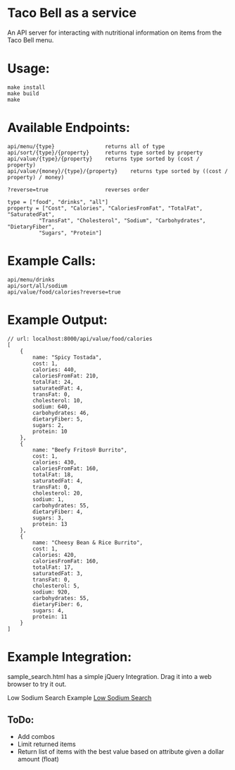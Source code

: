 # Taco Bell as a service
An API server for interacting with nutritional information on items from the Taco Bell menu.

# Usage:
```
make install
make build
make
```

# Available Endpoints:
```
api/menu/{type}                returns all of type
api/sort/{type}/{property}     returns type sorted by property
api/value/{type}/{property}    returns type sorted by (cost / property)
api/value/{money}/{type}/{property}    returns type sorted by ((cost / property) / money)
    
?reverse=true                  reverses order
    
type = ["food", "drinks", "all"]
property = ["Cost", "Calories", "CaloriesFromFat", "TotalFat", "SaturatedFat",
          "TransFat", "Cholesterol", "Sodium", "Carbohydrates", "DietaryFiber",
          "Sugars", "Protein"]
```

# Example Calls:
```
api/menu/drinks
api/sort/all/sodium
api/value/food/calories?reverse=true
```

# Example Output:
```
// url: localhost:8000/api/value/food/calories
[
    {
        name: "Spicy Tostada",
        cost: 1,
        calories: 440,
        caloriesFromFat: 210,
        totalFat: 24,
        saturatedFat: 4,
        transFat: 0,
        cholesterol: 10,
        sodium: 640,
        carbohydrates: 46,
        dietaryFiber: 5,
        sugars: 2,
        protein: 10
    },
    {
        name: "Beefy Fritos® Burrito",
        cost: 1,
        calories: 430,
        caloriesFromFat: 160,
        totalFat: 18,
        saturatedFat: 4,
        transFat: 0,
        cholesterol: 20,
        sodium: 1,
        carbohydrates: 55,
        dietaryFiber: 4,
        sugars: 3,
        protein: 13
    },
    {
        name: "Cheesy Bean & Rice Burrito",
        cost: 1,
        calories: 420,
        caloriesFromFat: 160,
        totalFat: 17,
        saturatedFat: 3,
        transFat: 0,
        cholesterol: 5,
        sodium: 920,
        carbohydrates: 55,
        dietaryFiber: 6,
        sugars: 4,
        protein: 11
    }
]
```

# Example Integration:
sample_search.html has a simple jQuery Integration. Drag it into a web browser to try it out.

Low Sodium Search Example
[Low Sodium Search](http://i.imgur.com/6M7Bdmg.png "Low Sodium Search")

## ToDo:
* Add combos
* Limit returned items
* Return list of items with the best value based on attribute given a dollar amount (float)
